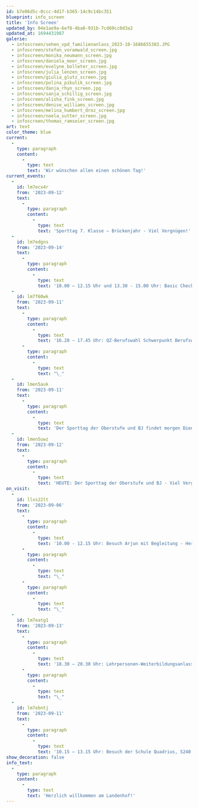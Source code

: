 ```yaml
---
id: b7e06d5c-0ccc-4d17-b365-14c9c14bc351
blueprint: info_screen
title: 'Info Screen'
updated_by: 04e1ae9a-6ef8-4ba0-931b-7cd69cc0d3a2
updated_at: 1694431987
galerie:
  - infoscreen/sehen_vpd_familienanlass_2023-10-1686655383.JPG
  - infoscreen/stefan_voramwald_screen.jpg
  - infoscreen/monika_neumann_screen.jpg
  - infoscreen/daniela_moor_screen.jpg
  - infoscreen/evelyne_bolleter_screen.jpg
  - infoscreen/julia_lenzen_screen.jpg
  - infoscreen/giulia_glutz_screen.jpg
  - infoscreen/polina_pikulik_screen.jpg
  - infoscreen/danja_rhyn_screen.jpg
  - infoscreen/sanja_schillig_screen.jpg
  - infoscreen/alisha_fink_screen.jpg
  - infoscreen/denise_williams_screen.jpg
  - infoscreen/melina_humbert_droz_screen.jpg
  - infoscreen/noela_sutter_screen.jpg
  - infoscreen/thomas_ramseier_screen.jpg
art: text
color_theme: blue
current:
  -
    type: paragraph
    content:
      -
        type: text
        text: 'Wir wünschen allen einen schönen Tag!'
current_events:
  -
    id: lm7ecx4r
    from: '2023-09-12'
    text:
      -
        type: paragraph
        content:
          -
            type: text
            text: 'Sporttag 7. Klasse – Brückenjahr - Viel Vergnügen!'
  -
    id: lm7edgns
    from: '2023-09-14'
    text:
      -
        type: paragraph
        content:
          -
            type: text
            text: '10.00 – 12.15 Uhr und 13.30 - 15.00 Uhr: Basic Check 9.Klasse, Informatikraum 108 - Viel Glück!'
  -
    id: lm7f60wk
    from: '2023-09-11'
    text:
      -
        type: paragraph
        content:
          -
            type: text
            text: '16.20 – 17.45 Uhr: QZ-Berufswahl Schwerpunkt Berufswahlprozess, Aula - Viel Vergnügen!'
      -
        type: paragraph
        content:
          -
            type: text
            text: "\_"
  -
    id: lmen5auk
    from: '2023-09-11'
    text:
      -
        type: paragraph
        content:
          -
            type: text
            text: 'Der Sporttag der Oberstufe und BJ findet morgen Dienstag statt!'
  -
    id: lmen5uwz
    from: '2023-09-12'
    text:
      -
        type: paragraph
        content:
          -
            type: text
            text: 'HEUTE: Der Sporttag der Oberstufe und BJ - Viel Vergnügen und viel Erfolg!'
on_visit:
  -
    id: llxs22lt
    from: '2023-09-06'
    text:
      -
        type: paragraph
        content:
          -
            type: text
            text: '10.00 - 12.15 Uhr: Besuch Arjun mit Begleitung - Herzlich willkommen!'
      -
        type: paragraph
        content:
          -
            type: text
            text: "\_"
      -
        type: paragraph
        content:
          -
            type: text
            text: "\_"
  -
    id: lm7eatg1
    from: '2023-09-13'
    text:
      -
        type: paragraph
        content:
          -
            type: text
            text: '18.30 – 20.30 Uhr: Lehrpersonen-Weiterbildungsanlass VPD, Aula - Viel Vergnügen!'
      -
        type: paragraph
        content:
          -
            type: text
            text: "\_"
  -
    id: lm7ebntj
    from: '2023-09-11'
    text:
      -
        type: paragraph
        content:
          -
            type: text
            text: '10.15 – 13.15 Uhr: Besuch der Schule Quadrius, S240 - Herzlich willkommen!'
show_decoration: false
info_text:
  -
    type: paragraph
    content:
      -
        type: text
        text: 'Herzlich willkommen am Landenhof!'
---
```

